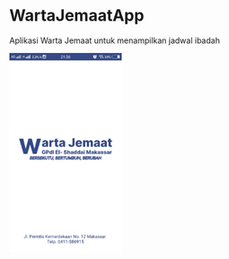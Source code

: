 # WartaJemaatApp
Aplikasi Warta Jemaat untuk menampilkan jadwal ibadah

<img src="images_ss/ss_warta_splash.jpeg" width="200" />
